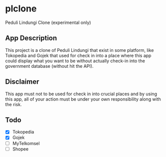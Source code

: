 # plclone

Peduli Lindungi Clone (experimental only)

## App Description

This project is a clone of Peduli Lindungi that exist in some platform, like Tokopedia and Gojek that used for check in into a place where this app could display what you want to be without actually check-in into the government database (without hit the API).

## Disclaimer

This app must not to be used for check in into crucial places and by using this app, all of your action must be under your own responsibility along with the risk.

## Todo

- [x] Tokopedia
- [x] Gojek
- [ ] MyTelkomsel
- [ ] Shopee

